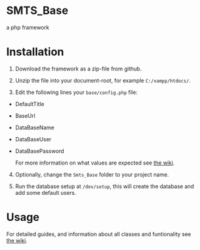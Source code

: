 # SMTS_Base
a php framework

# Installation
1. Download the framework as a zip-file from github.

2. Unzip the file into your document-root, for example `C:/xampp/htdocs/`.

3. Edit the following lines your `base/config.php` file:
- DefaultTitle
- BaseUrl
- DataBaseName
- DataBaseUser
- DataBasePassword

  For more information on what values are expected see [the wiki].

4. Optionally, change the `Smts_Base` folder to your project name.

5. Run the database setup at `/dev/setup`, this will create the database and add some default users.

# Usage

For detailed guides, and information about all classes and funtionality see [the wiki].

[the wiki]: https://github.com/SimonMTS/Smts_Base/wiki